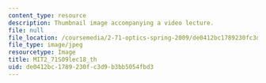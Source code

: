 ```yaml
---
content_type: resource
description: Thumbnail image accompanying a video lecture.
file: null
file_location: /coursemedia/2-71-optics-spring-2009/de0412bc1789230fc3d9b3bb5054fbd3_MIT2_71S09lec18_th.jpg
file_type: image/jpeg
resourcetype: Image
title: MIT2_71S09lec18_th
uid: de0412bc-1789-230f-c3d9-b3bb5054fbd3
---
```

